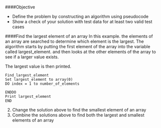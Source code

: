 
####Objective
* Define the problem by constructing an algorithm using pseudocode
* Show a check of your solution with test data for at least two valid test cases

####Find the largest element of an array
In this example. the elements of an array are searched to determine which element is the largest. The algorithm starts by putting the first element of the array into the variable called largest_element. and then looks at the other elements of the array to see if a larger value exists.

The largest value is then printed.
```
Find_largest_element
Set largest_element to array(0)
DO index = 1 to number_of_elements

ENDDO
Print largest_element
END
```

2. Change the solution above to find the smallest element of an array
3. Combine the solutions above to find both the largest and smallest elements of an array